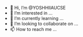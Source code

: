 - 👋 Hi, I’m @YOSHHIIAUCSE
- 👀 I’m interested in ...
- 🌱 I’m currently learning ...
- 💞️ I’m looking to collaborate on ...
- 📫 How to reach me ...

<!---
YOSHHIIAUCSE/YOSHHIIAUCSE is a ✨ special ✨ repository because its `README.md` (this file) appears on your GitHub profile.
You can click the Preview link to take a look at your changes.
--->

